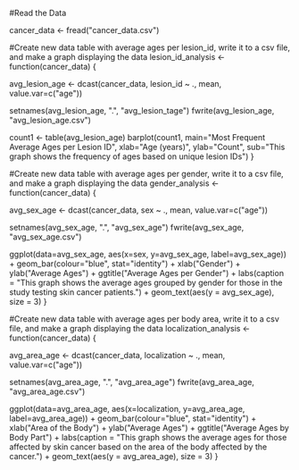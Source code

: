 #Read the Data

cancer_data <- fread("cancer_data.csv")



#Create new data table with average ages per lesion_id, write it to a csv file, and make a graph displaying the data 
lesion_id_analysis <- function(cancer_data) {

  avg_lesion_age <- dcast(cancer_data, lesion_id ~ ., mean, value.var=c("age"))
  
  setnames(avg_lesion_age, ".", "avg_lesion_tage")
  fwrite(avg_lesion_age, "avg_lesion_age.csv")
  
  count1 <- table(avg_lesion_age)
  barplot(count1, main="Most Frequent Average Ages per Lesion ID", xlab="Age (years)", ylab="Count", sub="This graph shows the frequency of   ages based on unique lesion IDs")
}




#Create new data table with average ages per gender, write it to a csv file, and make a graph displaying the data 
gender_analysis <- function(cancer_data) {

  avg_sex_age <- dcast(cancer_data, sex ~ ., mean, value.var=c("age"))
  
  setnames(avg_sex_age, ".", "avg_sex_age")
  fwrite(avg_sex_age, "avg_sex_age.csv")
  
  ggplot(data=avg_sex_age, aes(x=sex, y=avg_sex_age, label=avg_sex_age)) + geom_bar(colour="blue", stat="identity") + xlab("Gender") + ylab("Average Ages") + ggtitle("Average Ages per Gender") + labs(caption = "This graph shows the average ages grouped by gender for those in the study testing skin cancer patients.") + geom_text(aes(y = avg_sex_age), size = 3)
}




#Create new data table with average ages per body area, write it to a csv file, and make a graph displaying the data 
localization_analysis <- function(cancer_data) {

  avg_area_age <- dcast(cancer_data, localization ~ ., mean, value.var=c("age"))
  
  setnames(avg_area_age, ".", "avg_area_age")
  fwrite(avg_area_age, "avg_area_age.csv")
  
  ggplot(data=avg_area_age, aes(x=localization, y=avg_area_age, label=avg_area_age)) + geom_bar(colour="blue", stat="identity") + xlab("Area of the Body") + ylab("Average Ages") + ggtitle("Average Ages by Body Part") + labs(caption = "This graph shows the average ages for those affected by skin cancer based on the area of the body affected by the cancer.") + geom_text(aes(y = avg_area_age), size = 3)
}
